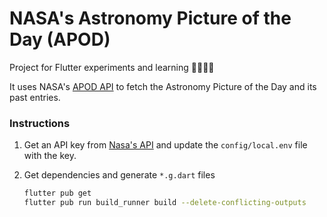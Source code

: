# NASA's Astronomy Picture of the Day (APOD)

Project for Flutter experiments and learning 🔬👨‍💻🚧

It uses NASA's [APOD API](https://api.nasa.gov/) to fetch the Astronomy Picture of the Day and its
past entries.

### Instructions

1. Get an API key from [Nasa's API](https://api.nasa.gov/) and update the `config/local.env` file
   with the key.
2. Get dependencies and generate `*.g.dart` files

    ```bash
    flutter pub get
    flutter pub run build_runner build --delete-conflicting-outputs
    ```
